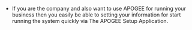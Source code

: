 - If you are the company and also want to use APOGEE for running your business then you easily be able to setting your information for start running the system quickly via The APOGEE Setup Application.